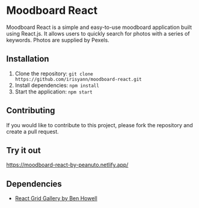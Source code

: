 # Moodboard React

Moodboard React is a simple and easy-to-use moodboard application built using React.js. It allows users to quickly search for photos with a series of keywords. Photos are supplied by Pexels. 

## Installation
1. Clone the repository: `git clone https://github.com/irisyann/moodboard-react.git`
2. Install dependencies: `npm install`
3. Start the application: `npm start`

## Contributing
If you would like to contribute to this project, please fork the repository and create a pull request. 

## Try it out
https://moodboard-react-by-peanuto.netlify.app/

## Dependencies
- [React Grid Gallery by Ben Howell](https://benhowell.github.io/react-grid-gallery/)
